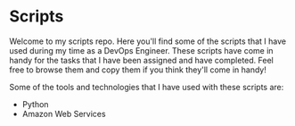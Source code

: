 # Scripts
Welcome to my scripts repo. Here you'll find some of the scripts that I have used during my time as a DevOps
Engineer. These scripts have come in handy for the tasks that I have been assigned and have completed. Feel free
to browse them and copy them if you think they'll come in handy! 

Some of the tools and technologies that I have used with these scripts are:
- Python
- Amazon Web Services